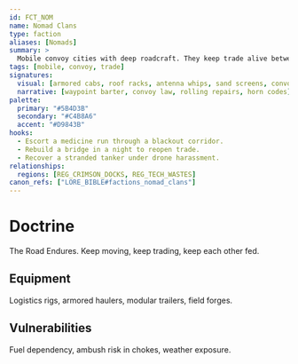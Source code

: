 ```yaml
---
id: FCT_NOM
name: Nomad Clans
type: faction
aliases: [Nomads]
summary: >
  Mobile convoy cities with deep roadcraft. They keep trade alive between bastions, swapping parts and favors at speed.
tags: [mobile, convoy, trade]
signatures:
  visual: [armored cabs, roof racks, antenna whips, sand screens, convoy pennants]
  narrative: [waypoint barter, convoy law, rolling repairs, horn codes]
palette:
  primary: "#5B4D3B"
  secondary: "#C4B8A6"
  accent: "#D9843B"
hooks:
  - Escort a medicine run through a blackout corridor.
  - Rebuild a bridge in a night to reopen trade.
  - Recover a stranded tanker under drone harassment.
relationships:
  regions: [REG_CRIMSON_DOCKS, REG_TECH_WASTES]
canon_refs: ["LORE_BIBLE#factions_nomad_clans"]
---
```


# Doctrine

The Road Endures. Keep moving, keep trading, keep each other fed.

## Equipment

Logistics rigs, armored haulers, modular trailers, field forges.

## Vulnerabilities

Fuel dependency, ambush risk in chokes, weather exposure.
